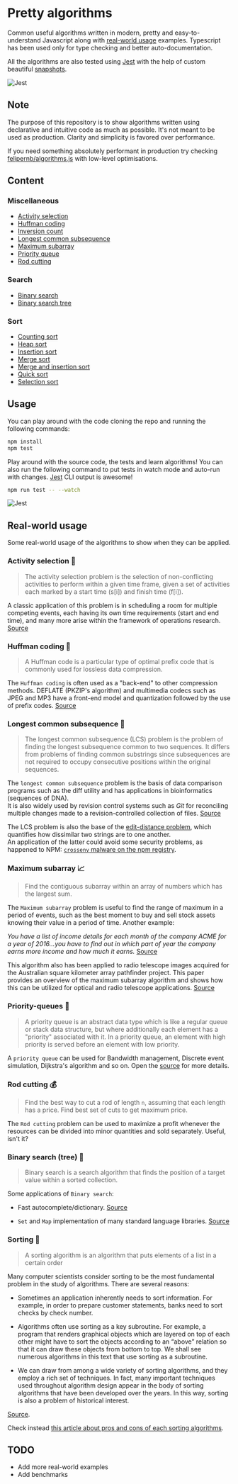 # Pretty algorithms

Common useful algorithms written in modern, pretty and easy-to-understand Javascript along with [real-world usage](#real-world-usage) examples. Typescript has been used only for type checking and better auto-documentation.

All the algorithms are also tested using [Jest](http://facebook.github.io/jest/) with the help of custom beautiful [snapshots](https://facebook.github.io/jest/docs/snapshot-testing.html).

![Jest](assets/jest-1.png)

## Note

The purpose of this repository is to show algorithms written using declarative and intuitive code as much as possible. It's not meant to be used as production. Clarity and simplicity is favored over performance.

If you need something absolutely performant in production try checking [felipernb/algorithms.js](https://github.com/felipernb/algorithms.js) with low-level optimisations.

## Content

### Miscellaneous 

- [Activity selection](algorithms/misc/activity-selection/activity-selection.ts)
- [Huffman coding](algorithms/misc/huffman/huffman.ts)
- [Inversion count](algorithms/misc/inversions-count/inversions-count.ts)
- [Longest common subsequence](algorithms/misc/longest-common-subsequence/longest-common-subsequence.ts)
- [Maximum subarray](algorithms/misc/maximum-subarray/maximum-subarray.ts)
- [Priority queue](algorithms/misc/priority-queue/priority-queue.ts)
- [Rod cutting](algorithms/misc/rod-cutting/rod-cutting.ts)

### Search

- [Binary search](algorithms/search/binary-search/binary-search.ts)
- [Binary search tree](algorithms/search/binary-search-tree/binary-search-tree.ts)

### Sort

- [Counting sort](algorithms/sort/counting-sort/counting-sort.ts)
- [Heap sort](algorithms/sort/heap-sort/heap-sort.ts)
- [Insertion sort](algorithms/sort/insertion-sort/insertion-sort.ts)
- [Merge sort](algorithms/sort/merge-sort/merge-sort.ts)
- [Merge and insertion sort](algorithms/sort/merge-and-insertion-sort/merge-and-insertion-sort.ts)
- [Quick sort](algorithms/sort/quick-sort/quick-sort.ts)
- [Selection sort](algorithms/sort/selection-sort/selection-sort.ts)

## Usage

You can play around with the code cloning the repo and running the following commands:

```bash
npm install
npm test
```

Play around with the source code, the tests and learn algorithms! You can also run the following command to put tests in watch mode and auto-run with changes. [Jest](http://facebook.github.io/jest/) CLI output is awesome!

```bash
npm run test -- --watch
```

![Jest](assets/jest.png)

## Real-world usage

Some real-world usage of the algorithms to show when they can be applied.

### Activity selection 📆

> The activity selection problem is the selection of non-conflicting activities to perform within a given time frame, given a set of activities each marked by a start time (s[i]) and finish time (f[i]).

A classic application of this problem is in scheduling a room for multiple competing events, each having its own time requirements (start and end time), and many more arise within the framework of operations research. [Source](https://en.wikipedia.org/wiki/Activity_selection_problem)

### Huffman coding 🔡

> A Huffman code is a particular type of optimal prefix code that is commonly used for lossless data compression.

The `Huffman coding` is often used as a "back-end" to other compression methods. DEFLATE (PKZIP's algorithm) and multimedia codecs such as JPEG and MP3 have a front-end model and quantization followed by the use of prefix codes. [Source](https://en.wikipedia.org/wiki/Huffman_coding#Applications)

### Longest common subsequence 📐

> The longest common subsequence (LCS) problem is the problem of finding the longest subsequence common to two sequences.
It differs from problems of finding common substrings since subsequences are not required to occupy consecutive positions within the original sequences.

The `longest common subsequence` problem is the basis of data comparison programs such as the diff utility and has applications in bioinformatics (sequences of DNA).  
It is also widely used by revision control systems such as *Git* for reconciling multiple changes made to a revision-controlled collection of files.
[Source](https://en.wikipedia.org/wiki/Longest_common_subsequence_problem)

The LCS problem is also the base of the [edit-distance problem](https://en.wikipedia.org/wiki/Edit_distance), which quantifies how dissimilar two strings are to one another.  
An application of the latter could avoid some security problems, as happened to NPM: [`crossenv` malware on the npm registry](http://blog.npmjs.org/post/163723642530/crossenv-malware-on-the-npm-registry).

### Maximum subarray 📈

> Find the contiguous subarray within an array of numbers which has the largest sum.

The `Maximum subarray` problem is useful to find the range of maximum in a period of events, such as the best moment to buy and sell stock assets knowing their value in a period of time. Another example:

*You have a list of income details for each month of the company ACME for a year of 2016…you have to find out in which part of year the company earns more income and how much it earns.* [Source](https://www.quora.com/What-are-some-applications-of-maximum-subarray-problems)

This algorithm also has been applied to radio telescope images acquired for the Australian square kilometer array pathfinder project. This paper provides an overview of the maximum subarray algorithm and shows how this can be utilized for optical and radio telescope applications. [Source](http://spie.org/Publications/Proceedings/Paper/10.1117/12.928318)

### Priority-queues 🎢

> A priority queue is an abstract data type which is like a regular queue or stack data structure, but where additionally each element has a "priority" associated with it. In a priority queue, an element with high priority is served before an element with low priority.

A `priority queue` can be used for Bandwidth management, Discrete event simulation, Dijkstra's algorithm and so on. Open the
[source](https://en.wikipedia.org/wiki/Priority_queue#Applications) for more details.

### Rod cutting 💰

> Find the best way to cut a rod of length `n`, assuming that each length has a price. Find best set of cuts to get maximum price.

The `Rod cutting` problem can be used to maximize a profit whenever the resources can be divided into minor quantities and sold separately. Useful, isn't it?

### Binary search (tree) 🌳

> Binary search is a search algorithm that finds the position of a target value within a sorted collection.

Some applications of `Binary search`:

- Fast autocomplete/dictionary. [Source](https://www.weheartswift.com/binary-search-applications/)

- `Set` and `Map` implementation of many standard language libraries. [Source](https://stackoverflow.com/a/540191/6860493)

### Sorting 🤔

> A sorting algorithm is an algorithm that puts elements of a list in a certain order

Many computer scientists consider sorting to be the most fundamental problem in the study of algorithms. There are several reasons:

- Sometimes an application inherently needs to sort information. For example, in order to prepare customer statements, banks need to sort checks by check number.

- Algorithms often use sorting as a key subroutine. For example, a program that renders graphical objects which are layered on top of each other might have to sort the objects according to an “above” relation so that it can draw these objects from bottom to top. We shall see numerous algorithms in this text that use sorting as a subroutine.

- We can draw from among a wide variety of sorting algorithms, and they employ a rich set of techniques. In fact, many important techniques used throughout algorithm design appear in the body of sorting algorithms that have been developed over the years. In this way, sorting is also a problem of historical interest.

[Source](https://mitpress.mit.edu/books/introduction-algorithms).

Check instead [this article about pros and cons of each sorting algorithms](http://www.brucemerry.org.za/manual/algorithms/sorting.html).

## TODO

- Add more real-world examples
- Add benchmarks
